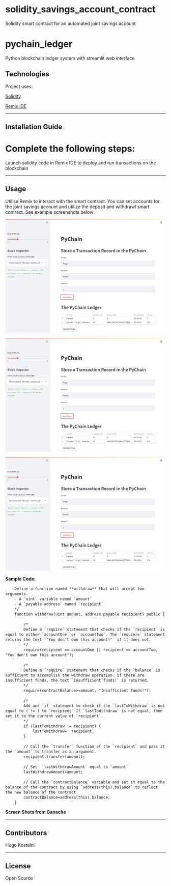 # solidity_savings_account_contract
Solidity smart contract for an automated joint savings account
# pychain_ledger
Python blockchain ledger system with streamlit web interface

## Technologies

Project uses:

[Solidity](https://docs.soliditylang.org/en/v0.8.14/)

[Remix IDE](https://remix-project.org/)

---

## Installation Guide

# Complete the following steps:

Launch solidity code in Remix IDE to deploy and run transactions on the blockchain




---

## Usage

Utilise Remix to interact with the smart contract. You can set accounts for the joint savings account and utilize the deposit and withdrawl smart contract. See example screenshots below:

!['Set Accounts Function'](https://github.com/hugokos/pychain_ledger/blob/master/Streamlit_Screenshot.JPG)

!['Deposit Function'](https://github.com/hugokos/pychain_ledger/blob/master/Streamlit_Screenshot.JPG)

!['Withdraw Function'](https://github.com/hugokos/pychain_ledger/blob/master/Streamlit_Screenshot.JPG)


**Sample Code:**
```
    Define a function named **withdraw** that will accept two arguments.
    - A `uint` variable named `amount`
    - A `payable address` named `recipient`
    */
    function withdraw(uint amount, address payable recipient) public {

        /*
        Define a `require` statement that checks if the `recipient` is equal to either `accountOne` or `accountTwo`. The `requiere` statement returns the text `"You don't own this account!"` if it does not.
        */
        require(recipient == accountOne || recipient == accountTwo, "You don't own this account");

        /*
        Define a `require` statement that checks if the `balance` is sufficient to accomplish the withdraw operation. If there are insufficient funds, the text `Insufficient funds!` is returned.
        */
        require(contractBalance>=amount, "Insufficient funds!");

        /*
        Add and `if` statement to check if the `lastToWithdraw` is not equal to (`!=`) to `recipient` If `lastToWithdraw` is not equal, then set it to the current value of `recipient`.
        */
        if (lastToWithdraw != recipient) {
            lastToWithdraw=  recipient;
        }

        // Call the `transfer` function of the `recipient` and pass it the `amount` to transfer as an argument.
        recipient.transfer(amount);

        // Set  `lastWithdrawAmount` equal to `amount`
        lastWithdrawAmount=amount;

        // Call the `contractBalance` variable and set it equal to the balance of the contract by using `address(this).balance` to reflect the new balance of the contract.
        contractBalance=address(this).balance;
    }
```

**Screen Shots from Ganache**


---

## Contributors

Hugo Kostelni

---

## License

Open Source
'